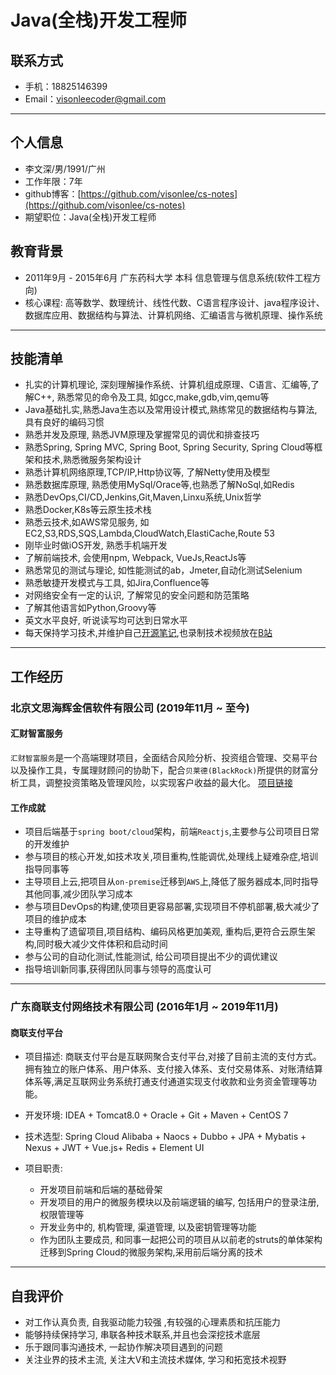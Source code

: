 # Java(全栈)开发工程师

## 联系方式

- 手机：18825146399
- Email：visonleecoder@gmail.com

---

## 个人信息

 - 李文深/男/1991/广州
 - 工作年限：7年
 - github博客：[https://github.com/visonlee/cs-notes](https://github.com/visonlee/cs-notes) 
 - 期望职位：Java(全栈)开发工程师


## 教育背景

 - 2011年9月 - 2015年6月  广东药科大学   本科 信息管理与信息系统(软件工程方向)
 - 核心课程: 高等数学、数理统计、线性代数、C语言程序设计、java程序设计、数据库应用、数据结构与算法、计算机网络、汇编语言与微机原理、操作系统

---

## 技能清单
- 扎实的计算机理论, 深刻理解操作系统、计算机组成原理、C语言、汇编等,了解C++, 熟悉常见的命令及工具, 如gcc,make,gdb,vim,qemu等
- Java基础扎实,熟悉Java生态以及常用设计模式,熟练常见的数据结构与算法, 具有良好的编码习惯
- 熟悉并发及原理, 熟悉JVM原理及掌握常见的调优和排查技巧
- 熟悉Spring, Spring MVC, Spring Boot, Spring Security, Spring Cloud等框架和技术,熟悉微服务架构设计
- 熟悉计算机网络原理,TCP/IP,Http协议等, 了解Netty使用及模型
- 熟悉数据库原理, 熟悉使用MySql/Orace等,也熟悉了解NoSql,如Redis
- 熟悉DevOps,CI/CD,Jenkins,Git,Maven,Linxu系统,Unix哲学
- 熟悉Docker,K8s等云原生技术栈
- 熟悉云技术,如AWS常见服务, 如EC2,S3,RDS,SQS,Lambda,CloudWatch,ElastiCache,Route 53
- 刚毕业时做iOS开发, 熟悉手机端开发
- 了解前端技术, 会使用npm, Webpack, VueJs,ReactJs等
- 熟悉常见的测试与理论, 如性能测试的ab，Jmeter,自动化测试Selenium
- 熟悉敏捷开发模式与工具, 如Jira,Confluence等
- 对网络安全有一定的认识, 了解常见的安全问题和防范策略
- 了解其他语言如Python,Groovy等
- 英文水平良好, 听说读写均可达到日常水平
- 每天保持学习技术,并维护自己[开源笔记](https://github.com/visonlee/cs-notes),也录制技术视频放在[B站](https://space.bilibili.com/163808780/)

---

## 工作经历

### 北京文思海辉金信软件有限公司 (2019年11月 ~ 至今)

#### 汇财智富服务

`汇财智富服务`是一个高端理财项目，全面结合风险分析、投资组合管理、交易平台以及操作工具，专属理财顾问的协助下，配合`贝莱德(BlackRock)`所提供的财富分析工具，调整投资策略及管理风险，以实现客户收益的最大化。
[项目链接](https://www.bilibili.com/video/BV1Lh41117af)

#### 工作成就
- 项目后端基于`spring boot/cloud`架构，前端`Reactjs`,主要参与公司项目日常的开发维护
- 参与项目的核心开发,如技术攻关,项目重构,性能调优,处理线上疑难杂症,培训指导同事等
- 主导项目上云,把项目从`on-premise`迁移到`AWS`上,降低了服务器成本,同时指导其他同事,减少团队学习成本
- 参与项目DevOps的构建,使项目更容易部署,实现项目不停机部署,极大减少了项目的维护成本
- 主导重构了遗留项目,项目结构、编码风格更加美观, 重构后,更符合云原生架构,同时极大减少文件体积和启动时间
- 参与公司的自动化测试,性能测试, 给公司项目提出不少的调优建议
- 指导培训新同事,获得团队同事与领导的高度认可

--- 

### 广东商联支付网络技术有限公司 (2016年1月 ~ 2019年11月)

#### 商联支付平台 

- 项目描述: 商联支付平台是互联网聚合支付平台,对接了目前主流的支付方式。拥有独立的账户体系、用户体系、支付接入体系、支付交易体系、对账清结算体系等,满足互联网业务系统打通支付通道实现支付收款和业务资金管理等功能。
- 开发环境: IDEA + Tomcat8.0 + Oracle + Git + Maven + CentOS 7
- 技术选型: Spring Cloud Alibaba + Naocs + Dubbo + JPA + Mybatis + Nexus + JWT + Vue.js+ Redis + Element UI

- 项目职责:
  - 开发项目前端和后端的基础骨架
  - 开发项目的用户的微服务模块以及前端逻辑的编写, 包括用户的登录注册, 权限管理等
  - 开发业务中的, 机构管理, 渠道管理, 以及密钥管理等功能
  - 作为团队主要成员, 和同事一起把公司的项目从以前老的struts的单体架构迁移到Spring Cloud的微服务架构,采用前后端分离的技术

---

## 自我评价
- 对工作认真负责, 自我驱动能力较强 ,有较强的心理素质和抗压能力
- 能够持续保持学习, 串联各种技术联系,并且也会深挖技术底层
- 乐于跟同事沟通技术, 一起协作解决项目遇到的问题
- 关注业界的技术主流, 关注大V和主流技术媒体, 学习和拓宽技术视野
